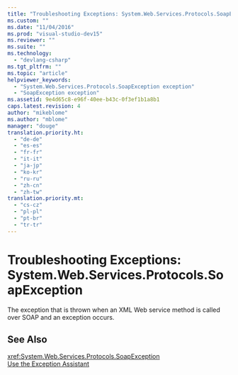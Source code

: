 ```yaml
---
title: "Troubleshooting Exceptions: System.Web.Services.Protocols.SoapException | Microsoft Docs"
ms.custom: ""
ms.date: "11/04/2016"
ms.prod: "visual-studio-dev15"
ms.reviewer: ""
ms.suite: ""
ms.technology: 
  - "devlang-csharp"
ms.tgt_pltfrm: ""
ms.topic: "article"
helpviewer_keywords: 
  - "System.Web.Services.Protocols.SoapException exception"
  - "SoapException exception"
ms.assetid: 9e4d65c8-e96f-40ee-b43c-0f3ef1b1a8b1
caps.latest.revision: 4
author: "mikeblome"
ms.author: "mblome"
manager: "douge"
translation.priority.ht: 
  - "de-de"
  - "es-es"
  - "fr-fr"
  - "it-it"
  - "ja-jp"
  - "ko-kr"
  - "ru-ru"
  - "zh-cn"
  - "zh-tw"
translation.priority.mt: 
  - "cs-cz"
  - "pl-pl"
  - "pt-br"
  - "tr-tr"
---
```

# Troubleshooting Exceptions: System.Web.Services.Protocols.SoapException
The exception that is thrown when an XML Web service method is called over SOAP and an exception occurs.  
  
## See Also  
 <xref:System.Web.Services.Protocols.SoapException>   
 [Use the Exception Assistant](../Topic/How%20to:%20Use%20the%20Exception%20Assistant.md)